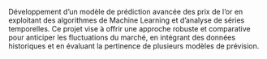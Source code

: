Développement d’un modèle de prédiction avancée des prix de l’or en exploitant des algorithmes de Machine Learning et d’analyse de séries temporelles. Ce projet vise à offrir une approche robuste et comparative pour anticiper les fluctuations du marché, en intégrant des données historiques et en évaluant la pertinence de plusieurs modèles de prévision.
